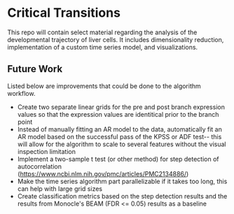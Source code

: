 # Critical Transitions
This repo will contain select material regarding the analysis of the developmental trajectory of liver cells. It includes dimensionality reduction, implementation of a custom time series model, and visualizations.

## Future Work
Listed below are improvements that could be done to the algorithm workflow.

- Create two separate linear grids for the pre and post branch expression values so that the expression values are identitical prior to the branch point
- Instead of manually fitting an AR model to the data, automatically fit an AR model based on the successful pass of the KPSS or ADF test-- this will allow for the algorithm to scale to several features without the visual inspection limitation
- Implement a two-sample t test (or other method) for step detection of autocorrelation (https://www.ncbi.nlm.nih.gov/pmc/articles/PMC2134886/)
- Make the time series algorithm part parallelizable if it takes too long, this can help with large grid sizes
- Create classification metrics based on the step detection results and the results from Monocle's BEAM (FDR <= 0.05) results as a baseline
